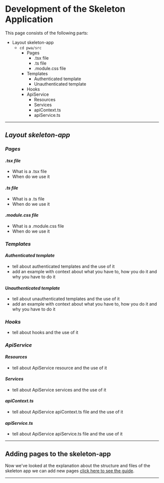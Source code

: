 # Development of the Skeleton Application

This page consists of the following parts:

- Layout skeleton-app
  - `cd pwa/src`
    - Pages
      - .tsx file
      - .ts file
      - .module.css file
    - Templates
      - Authenticated template
      - Unauthenticated template
    - Hooks
    - ApiService
      - Resources
      - Services
      - apiContext.ts
      - apiService.ts
  
---

## _Layout skeleton-app_

### _Pages_
#### _.tsx file_
- What is a .tsx file
- When do we use it
#### _.ts file_
- What is a .ts file
- When do we use it
#### _.module.css file_
- What is a .module.css file
- When do we use it

### _Templates_
#### _Authenticated template_
- tell about authenticated templates and the use of it
- add an example with context about what you have to, how you do it and why you have to do it
#### _Unauthenticated template_
- tell about unauthenticated templates and the use of it
- add an example with context about what you have to, how you do it and why you have to do it

### _Hooks_
- tell about hooks and the use of it

### _ApiService_
#### _Resources_
- tell about ApiService resource and the use of it
#### _Services_
- tell about ApiService services and the use of it
#### _apiContext.ts_
- tell about ApiService apiContext.ts file and the use of it
#### _apiService.ts_
- tell about ApiService apiService.ts file and the use of it

---


## Adding pages to the skeleton-app

Now we've looked at the explanation about the structure and files of the skeleton app we can add new pages
[click here to see the guide](./pages.md).

---

